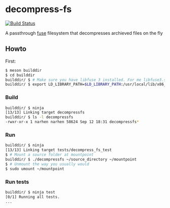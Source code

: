 # decompress-fs
[![Build Status](https://travis-ci.org/narhen/decompress-fs.svg?branch=master)](https://travis-ci.org/narhen/decompress-fs)

A passthrough [fuse](https://github.com/libfuse/libfuse) filesystem that decompresses archieved files on the fly

## Howto

First:
```bash
$ meson builddir
$ cd builddir
builddir/ $ # Make sure you have libfuse 3 installed. For me libfuse3.so is located in `/usr/local/lib/x86_64-linux-gnu`
builddir/ $ export LD_LIBRARY_PATH=$LD_LIBRARY_PATH:/usr/local/lib/x86_64-linux-gnu
```

### Build
```bash
builddir/ $ ninja
[13/13] Linking target decompressfs
builddir/ $ ls -l decompressfs
-rwxr-xr-x 1 narhen narhen 58624 Sep 12 18:31 decompressfs*
```

### Run
```bash
builddir/ $ ninja
[13/13] Linking target tests/decompress_fs_test
$ # Mount a source folder at mountpoint
builddir/ $ ./decompressfs ~/source_directory ~/mountpoint
$ # Unmount the way you usually would
$ sudo umount ~/mountpoint
```

### Run tests
```bash
builddir/ $ ninja test
[0/1] Running all tests.
...
```
